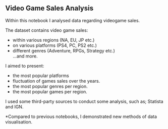 ## Video Game Sales Analysis

Within this notebook I analysed data regarding videogame sales.

The dataset contains video game sales: 
- within various regions (NA, EU, JP etc.)
- on various platforms (PS4, PC, PS2 etc.)
- different genres (Adventure, RPGs, Strategy etc.)\
...and more. 

I aimed to present:
- the most popular platforms
- fluctuation of games sales over the years.
- the most popular genres per region.
- the most popular games per region.

I used some third-party sources to conduct some analysis, such as; Statista and IGN.

*Compared to previous notebooks, I demonstrated new methods of data visualisation. 
